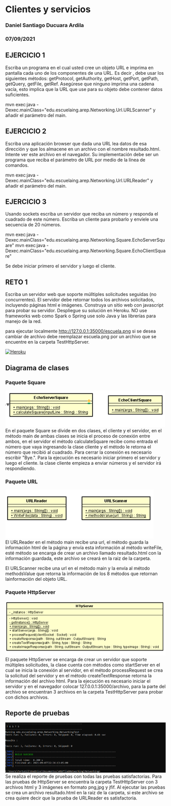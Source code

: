 # Clientes y servicios
### Daniel Santiago Ducuara Ardila
### 07/09/2021

## EJERCICIO 1
Escriba un programa en el cual usted cree un objeto URL e imprima en pantalla cada uno de los componentes de una URL. 
Es decir , debe usar los siguientes métodos: getProtocol, getAuthority, getHost, getPort, getPath, getQuery, getFile, getRef. 
Asegúrese que ninguno imprima una cadena vacía, esto implica que la URL que use para su objeto debe contener datos suficientes.

mvn exec:java -Dexec.mainClass="edu.escuelaing.arep.Networking.Url.URLScanner" y añadir el parámetro del main.

## EJERCICIO 2
Escriba una aplicación browser que dada una URL lea datos de esa dirección y que los almacene en un archivo con el nombre resultado.html. 
Intente ver este archivo en el navegador. Su implementación debe ser un programa que reciba el parámetro de URL por medio de la línea de comandos.

mvn exec:java -Dexec.mainClass="edu.escuelaing.arep.Networking.Url.URLReader"  y añadir el parámetro del main.

## EJERCICIO 3
Usando sockets escriba un servidor que reciba un número y responda el cuadrado de este número. Escriba un cliente para probarlo y envíele 
una secuencia de 20 números.

mvn exec:java -Dexec.mainClass="edu.escuelaing.arep.Networking.Square.EchoServerSquare"
mvn exec:java -Dexec.mainClass="edu.escuelaing.arep.Networking.Square.EchoClientSquare"

Se debe iniciar primero el servidor y luego el cliente.

## RETO 1
Escriba un servidor web que soporte múlltiples solicitudes seguidas (no concurrentes). El servidor debe retornar todos los archivos 
solicitados, incluyendo páginas html e imágenes. Construya un sitio web con javascript para probar su servidor. Despliegue su solución 
en Heroku. NO use frameworks web como Spark o Spring use solo Java y las librerías para manejo de la red.

para ejecutar localmente http://127.0.0.1:35000/escuela.png si se desea cambiar de archivo debe reemplazar escuela.png por un archivo 
que se encuentre en la carpeta TestHttpServer.

[![Heroku](https://www.herokucdn.com/deploy/button.png)](https://clientesserviciosarep.herokuapp.com/index.html)

## Diagrama de clases

### Paquete Square
![Design SquareDiagram](Design/Square.PNG "SquareDiagram")<br>
En el paquete Square se divide en dos clases, el cliente y el servidor, en el método main de ambas clases se inicia el proceso
de conexión entre ambos, en el servidor el método calculateSquare recibe como entrada el número que vaya ingresando la clase cliente 
y el método le retorna el número que recibió al cuadrado. Para cerrar la conexión es necesario escribir "Bye.".
Para la ejecución es necesario iniciar primero el servidor y luego el cliente. la clase cliente empieza a enviar números y el servidor
irá respondiendo.
### Paquete URL
![Design URLDiagram](Design/URL.PNG "URLDiagram")<br>
El URLReader en el método main recibe una url, el método guarda la información html de la página y envía esta información al método writeFile,
esté método se encarga de crear un archivo llamado resultado.html con la información guardada, este archivo se creará en la raiz de la carpeta.

El URLScanner recibe una url en el método main y la envía al método methodsValue que retorna la información de los 8 métodos que retornan lainformación del
objeto URL.
### Paquete HttpServer
![Design HttpServerDiagram](Design/HttpServer.PNG "HttpServerDiagram")<br>
El paquete HttpServer se encarga de crear un servidor que soporte múltiples solicitudes, la clase cuenta con métodos como startServer en el cual se inicia la conexión 
al servidor, en el método processRequest se crea la solicitud del servidor y en el método createTextResponse retorna la información del archivo html.
Para la ejecución es necesario iniciar el servidor y en el navegador colocar 127.0.0.1:35000/archivo, para la parte del archivo se encuentran 3 archivos en la 
carpeta TestHttpServer para probar con dichos archivos.

## Reporte de pruebas
![Tests Test Report](Design/Test.PNG "Test Report")<br>
Se realiza el reporte de pruebas con todas las pruebas satisfactorias.
Para las pruebas de HttpServer se encuentra la carpeta TestHttpServer con 3 archivos html y 3 imágenes en formato png,jpg y jfif.
Al ejecutar las pruebas se crea un archivo resultado.html en la raiz de la carpeta, si este archivo se crea quiere decir que la prueba de 
URLReader es satisfactoria. 
